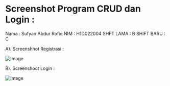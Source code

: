 # Screenshot Program CRUD dan Login :
Nama : Sufyan Abdur Rofiq
NIM  : H1D022004
SHFT LAMA : B
SHIFT BARU : C

A). Screenshhot Registrasi :

![image](https://github.com/user-attachments/assets/32f9b6cd-81ff-4828-bcbe-f4b15e51012f)

B). Screenshoot Login :

![image](https://github.com/user-attachments/assets/094bcba6-76be-4dae-9f46-e526d78bda8c)



